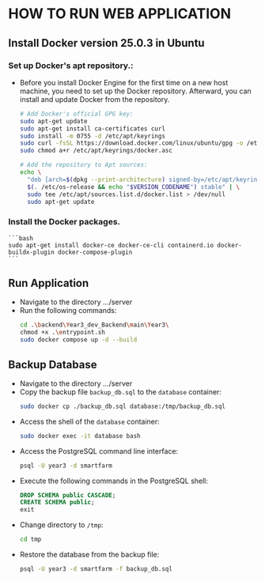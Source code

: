 # HOW TO RUN WEB APPLICATION

## Install Docker version 25.0.3 in Ubuntu

### Set up Docker's apt repository.:
- Before you install Docker Engine for the first time on a new host machine, you need to set up the Docker repository. Afterward, you can install and update Docker from the repository.
    ```bash
    # Add Docker's official GPG key:
    sudo apt-get update
    sudo apt-get install ca-certificates curl
    sudo install -m 0755 -d /etc/apt/keyrings
    sudo curl -fsSL https://download.docker.com/linux/ubuntu/gpg -o /etc/apt/keyrings/docker.asc
    sudo chmod a+r /etc/apt/keyrings/docker.asc

    # Add the repository to Apt sources:
    echo \
      "deb [arch=$(dpkg --print-architecture) signed-by=/etc/apt/keyrings/docker.asc] https://download.docker.com/linux/ubuntu \
      $(. /etc/os-release && echo "$VERSION_CODENAME") stable" | \
      sudo tee /etc/apt/sources.list.d/docker.list > /dev/null
      sudo apt-get update
    ```
### Install the Docker packages.
    ```bash
    sudo apt-get install docker-ce docker-ce-cli containerd.io docker-buildx-plugin docker-compose-plugin
    ```
## Run Application
- Navigate to the directory .../server
- Run the following commands:
    ```bash
    cd .\backend\Year3_dev_Backend\main\Year3\
    chmod +x .\entrypoint.sh
    sudo docker compose up -d --build
    ```

## Backup Database
- Navigate to the directory .../server
- Copy the backup file `backup_db.sql` to the `database` container:
    ```bash
    sudo docker cp ./backup_db.sql database:/tmp/backup_db.sql
    ```
- Access the shell of the `database` container:
    ```bash
    sudo docker exec -it database bash
    ```
- Access the PostgreSQL command line interface:
    ```bash
    psql -U year3 -d smartfarm
    ```
- Execute the following commands in the PostgreSQL shell:
    ```sql
    DROP SCHEMA public CASCADE;
    CREATE SCHEMA public;
    exit
    ```
- Change directory to `/tmp`:
    ```bash
    cd tmp
    ```
- Restore the database from the backup file:
    ```bash
    psql -U year3 -d smartfarm -f backup_db.sql
    ```
